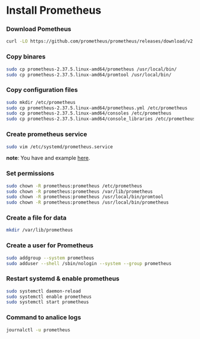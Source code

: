 # Install Prometheus

### Download Pometheus
```sh
curl -LO https://github.com/prometheus/prometheus/releases/download/v2.37.5/prometheus-2.37.5.linux-amd64.tar.gz
```

### Copy binares
```sh
sudo cp prometheus-2.37.5.linux-amd64/prometheus /usr/local/bin/
sudo cp prometheus-2.37.5.linux-amd64/promtool /usr/local/bin/
```

### Copy configuration files
```sh
sudo mkdir /etc/prometheus
sudo cp prometheus-2.37.5.linux-amd64/prometheus.yml /etc/prometheus
sudo cp prometheus-2.37.5.linux-amd64/consoles /etc/prometheus
sudo cp prometheus-2.37.5.linux-amd64/console_libraries /etc/prometheus
```

### Create prometheus service
```sh
sudo vim /etc/systemd/prometheus.service
```
**note**: You have and example [here](./files/prometheus/prometheus.service).

### Set permissions
```sh
sudo chown -R prometheus:prometheus /etc/prometheus
sudo chown -R prometheus:prometheus /var/lib/prometheus
sudo chown -R prometheus:prometheus /usr/local/bin/promtool
sudo chown -R prometheus:prometheus /usr/local/bin/prometheus
```

### Create a file for data
```sh
mkdir /var/lib/prometheus
```

### Create a user for Prometheus
```sh
sudo addgroup --system prometheus
sudo adduser --shell /sbin/nologin --system --group prometheus
```

### Restart systemd & enable prometheus
```sh
sudo systemctl daemon-reload
sudo systemctl enable prometheus
sudo systemctl start prometheus
```

### Command to analice logs 
```sh
journalctl -u prometheus
```
